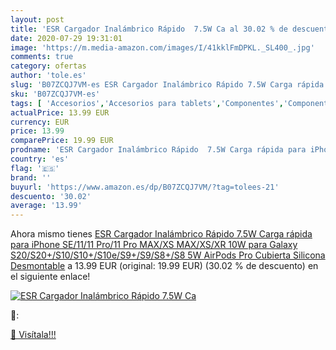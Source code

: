 ```yaml
---
layout: post
title: 'ESR Cargador Inalámbrico Rápido  7.5W Ca al 30.02 % de descuento'
date: 2020-07-29 19:31:01
image: 'https://m.media-amazon.com/images/I/41kklFmDPKL._SL400_.jpg'
comments: true
category: ofertas
author: 'tole.es'
slug: 'B07ZCQJ7VM-es ESR Cargador Inalámbrico Rápido 7.5W Carga rápida para...'
sku: 'B07ZCQJ7VM-es'
tags: [ 'Accesorios','Accesorios para tablets','Componentes','Componentes y piezas para portátiles','Informática','Teclados de repuesto para portátiles y netbooks','Teclados para tablets','iphone', ]
actualPrice: 13.99 EUR
currency: EUR
price: 13.99
comparePrice: 19.99 EUR
prodname: 'ESR Cargador Inalámbrico Rápido  7.5W Carga rápida para iPhone SE/11/11 Pro/11 Pro MAX/XS MAX/XS/XR  10W para Galaxy S20/S20+/S10/S10+/S10e/S9+/S9/S8+/S8  5W AirPods Pro  Cubierta Silicona Desmontable'
country: 'es'
flag: '🇪🇸'
brand: ''
buyurl: 'https://www.amazon.es/dp/B07ZCQJ7VM/?tag=tolees-21'
descuento: '30.02'
average: '13.99'
---
```


Ahora mismo tienes [ESR Cargador Inalámbrico Rápido  7.5W Carga rápida para iPhone SE/11/11 Pro/11 Pro MAX/XS MAX/XS/XR  10W para Galaxy S20/S20+/S10/S10+/S10e/S9+/S9/S8+/S8  5W AirPods Pro  Cubierta Silicona Desmontable](https://www.amazon.es/dp/B07ZCQJ7VM/?tag=tolees-21) a 13.99 EUR (original: 19.99 EUR) (30.02 %  de descuento) en el siguiente enlace!

[![ESR Cargador Inalámbrico Rápido  7.5W Ca](https://m.media-amazon.com/images/I/41kklFmDPKL._SL400_.jpg)](https://www.amazon.es/dp/B07ZCQJ7VM/?tag=tolees-21)

🔎:


[🛒 Visítala!!!](https://www.amazon.es/dp/B07ZCQJ7VM/?tag=tolees-21)
